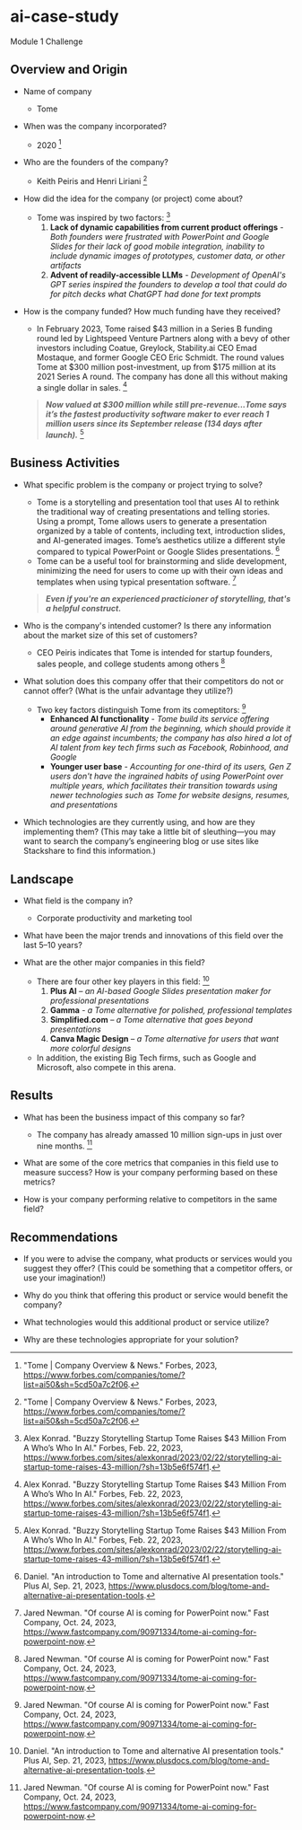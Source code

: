 # ai-case-study
Module 1 Challenge

## Overview and Origin

* Name of company
  - Tome

* When was the company incorporated?
  - 2020 [^1]
[^1]: "Tome | Company Overview & News." Forbes, 2023, https://www.forbes.com/companies/tome/?list=ai50&sh=5cd50a7c2f06.


* Who are the founders of the company?
  - Keith Peiris and Henri Liriani [^1]

* How did the idea for the company (or project) come about?
  - Tome was inspired by two factors: [^2]
    1. **Lack of dynamic capabilities from current product offerings** - *Both founders were frustrated with PowerPoint and Google Slides for their lack of good mobile integration, inability to include dynamic images of prototypes, customer data, or other artifacts*
    2. **Advent of readily-accessible LLMs** - *Development of OpenAI's GPT series inspired the founders to develop a tool that could do for pitch decks what ChatGPT had done for text prompts*
   
[^2]: Alex Konrad. "Buzzy Storytelling Startup Tome Raises $43 Million From A Who’s Who In AI." Forbes, Feb. 22, 2023, https://www.forbes.com/sites/alexkonrad/2023/02/22/storytelling-ai-startup-tome-raises-43-million/?sh=13b5e6f574f1.

* How is the company funded? How much funding have they received?
  - In February 2023, Tome raised $43 million in a Series B funding round led by Lightspeed Venture Partners along with a bevy of other investors including Coatue, Greylock, Stability.ai CEO Emad Mostaque, and former Google CEO Eric Schmidt. The round values Tome at $300 million post-investment, up from $175 million at its 2021 Series A round. The company has done all this without making a single dollar in sales. [^2]

  > ***Now valued at $300 million while still pre-revenue...Tome says it’s the fastest productivity software maker to ever reach 1 million users since its September release (134 days after launch).*** [^2]

## Business Activities

* What specific problem is the company or project trying to solve?
  - Tome is a storytelling and presentation tool that uses AI to rethink the traditional way of creating presentations and telling stories. Using a prompt, Tome allows users to generate a presentation organized by a table of contents, including text, introduction slides, and AI-generated images. Tome’s aesthetics utilize a different style compared to typical PowerPoint or Google Slides presentations. [^3]
  - Tome can be a useful tool for brainstorming and slide development, minimizing the need for users to come up with their own ideas and templates when using typical presentation software. [^4]
  > ***Even if you're an experienced practicioner of storytelling, that's a helpful construct.***

* Who is the company's intended customer? Is there any information about the market size of this set of customers?
  - CEO Peiris indicates that Tome is intended for startup founders, sales people, and college students among others [^4]

[^4]: Jared Newman. "Of course AI is coming for PowerPoint now." Fast Company, Oct. 24, 2023, https://www.fastcompany.com/90971334/tome-ai-coming-for-powerpoint-now.

* What solution does this company offer that their competitors do not or cannot offer? (What is the unfair advantage they utilize?)
  - Two key factors distinguish Tome from its comeptitors: [^4]
    + **Enhanced AI functionality** - *Tome build its service offering around generative AI from the beginning, which should provide it an edge against incumbents; the company has also hired a lot of AI talent from key tech firms such as Facebook, Robinhood, and Google*
    + **Younger user base** - *Accounting for one-third of its users, Gen Z users don't have the ingrained habits of using PowerPoint over multiple years, which facilitates their transition towards using newer technologies such as Tome for website designs, resumes, and presentations*

* Which technologies are they currently using, and how are they implementing them? (This may take a little bit of sleuthing&mdash;you may want to search the company’s engineering blog or use sites like Stackshare to find this information.)

## Landscape

* What field is the company in?
  - Corporate productivity and marketing tool

* What have been the major trends and innovations of this field over the last 5&ndash;10 years?

* What are the other major companies in this field?
  - There are four other key players in this field: [^3]
    1. **Plus AI** – *an AI-based Google Slides presentation maker for professional presentations*
    2. **Gamma** - *a Tome alternative for polished, professional templates*
    3. **Simplified.com** – *a Tome alternative that goes beyond presentations*
    4. **Canva Magic Design** – *a Tome alternative for users that want more colorful designs*
  - In addition, the existing Big Tech firms, such as Google and Microsoft, also compete in this arena.

[^3]: Daniel. "An introduction to Tome and alternative AI presentation tools." Plus AI, Sep. 21, 2023, https://www.plusdocs.com/blog/tome-and-alternative-ai-presentation-tools.

## Results

* What has been the business impact of this company so far?
  - The company has already amassed 10 million sign-ups in just over nine months. [^4]

* What are some of the core metrics that companies in this field use to measure success? How is your company performing based on these metrics?

* How is your company performing relative to competitors in the same field?

## Recommendations

* If you were to advise the company, what products or services would you suggest they offer? (This could be something that a competitor offers, or use your imagination!)

* Why do you think that offering this product or service would benefit the company?

* What technologies would this additional product or service utilize?

* Why are these technologies appropriate for your solution?
